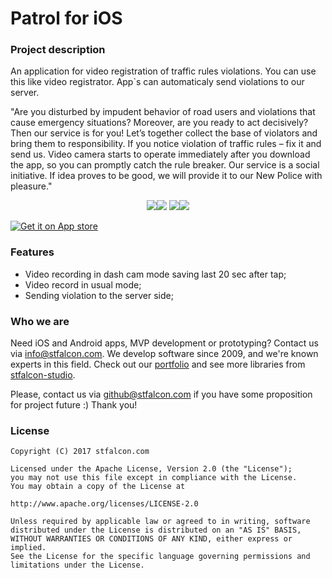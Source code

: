 # Patrol for iOS

### Project description
An application for video registration of traffic rules violations. You can use this like video registrator. App`s can automaticaly send violations to our server.

"Are you disturbed by impudent behavior of road users and violations that cause emergency situations? Moreover, are you ready to act decisively? Then our service is for you! Let’s together collect the base of violators and bring them to responsibility. 
If you notice violation of traffic rules – fix it and send us. Video camera starts to operate immediately after you download the app, so you can promptly catch the rule breaker. 
Our service is a social initiative. If idea proves to be good, we will provide it to our New Police with pleasure."

<p align="center">
<img src="images/screen1.jpeg"><img src="images/screen2.jpeg">
<img src="images/screen3.jpeg"><img src="images/screen4.jpeg">
</p>

[![Get it on App store](images/download.png)](https://itunes.apple.com/ua/app/gromads-kij-patrul/id1035090014)

### Features
* Video recording in dash cam mode saving last 20 sec after tap;
* Video record in usual mode;
* Sending violation to the server side;

### Who we are
Need iOS and Android apps, MVP development or prototyping? Contact us via info@stfalcon.com. We develop software since 2009, and we're known experts in this field. Check out our [portfolio](https://stfalcon.com/en/portfolio) and see more libraries from [stfalcon-studio](https://stfalcon-studio.github.io/).

Please, contact us via github@stfalcon.com if you have some proposition for project future :)
Thank you!

### License

```
Copyright (C) 2017 stfalcon.com

Licensed under the Apache License, Version 2.0 (the "License");
you may not use this file except in compliance with the License.
You may obtain a copy of the License at

http://www.apache.org/licenses/LICENSE-2.0

Unless required by applicable law or agreed to in writing, software
distributed under the License is distributed on an "AS IS" BASIS,
WITHOUT WARRANTIES OR CONDITIONS OF ANY KIND, either express or implied.
See the License for the specific language governing permissions and
limitations under the License.

```
